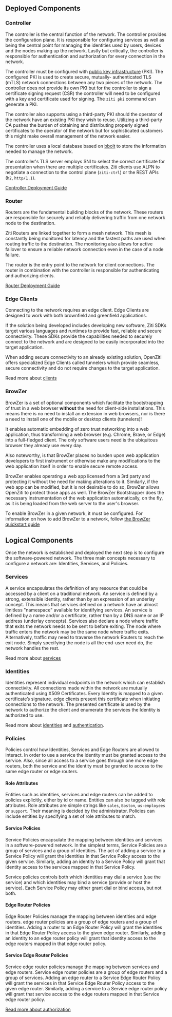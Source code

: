 ## Deployed Components

### Controller

The controller is the central function of the
network. The controller provides the
configuration plane. It is responsible for configuring services
as well as being the central point for managing the identities
used by users, devices and the nodes making up the network.
Lastly but critically, the controller is responsible for
authentication and authorization for every connection in the
network.

The controller must be configured with [public key infrastructure](https://en.wikipedia.org/wiki/Public_key_infrastructure)
(PKI). The configured PKI is used to create secure, mutually-
authenticated TLS (mTLS) network connections between any two
pieces of the network. The controller does not provide its
own PKI but for the controller to sign a certificate signing request (CSR)
the controller will need to be configured with a key and
certificate used for signing. The `ziti pki` command can generate a PKI.

The controller also supports using a third-party PKI should the
operator of the network have an existing PKI they wish to
reuse. Utilizing a third-party CA pushes the burden of obtaining
and distributing properly signed certificates to the operator of
the network but for sophisticated customers this might make
overall management of the network easier.

The controller uses a local database based on [bbolt](https://github.com/etcd-io/bbolt) to
store the information needed to manage the network.

The controller's TLS server employs SNI to select the correct certificate for presentation when there are multiple certificates. Ziti clients use ALPN to negotiate a connection to the control plane (`ziti-ctrl`) or the REST APIs (`h2`, `http/1.1`).

[Controller Deployment Guide](/guides/deployments/10-linux/10-controller/10-deploy.mdx)

### Router

Routers are the fundamental building blocks of the
network. These routers are responsible for securely and reliably
delivering traffic from one network node to the destination.

Ziti Routers are linked together to form a mesh network. This mesh is
constantly being monitored for latency and the fastest paths are
used when routing traffic to the destination. The monitoring also
allows for active failover to ensure a reliable network connection
even in the case of a node failure.

The router is the entry point to the network for client connections.
The router in combination with the controller is responsible
for authenticating and authorizing clients.

[Router Deployment Guide](/guides/deployments/10-linux/20-router/10-deploy.mdx)

### Edge Clients

Connecting to the network requires an edge client. Edge
Clients are designed to work with both brownfield and greenfield
applications.

If the solution being developed includes developing new
software, Ziti SDKs target various languages
and runtimes to provide fast, reliable and secure connectivity.
These SDKs provide the capabilities needed to securely connect
to the network and are designed to be easily incorporated
into the target application.

When adding secure connectivity to an already existing solution,
OpenZiti offers specialized Edge Clients called tunnelers
which provide seamless, secure connectivity and do not require
changes to the target application.

Read more about [clients](/learn/core-concepts/clients/choose.mdx)

### BrowZer

BrowZer is a set of optional components which facilitate the bootstrapping of trust
in a web browser **without** the need for client-side installations. This means there is no
need to install an extension in web browsers, nor is there a need to install one of the
mobile or desktop clients (tunnelers)!

It enables automatic embedding of zero trust networking into a web application, thus
transforming a web browser (e.g. Chrome, Brave, or Edge) into a full-fledged client.
The only software users need is the ubiquitous browser they already use every day.

Also noteworthy, is that BrowZer places no burden upon web application developers to first
instrument or otherwise make any modifications to the web application itself in order to
enable secure remote access.

BrowZer enables operating a web app licensed from a 3rd party and protecting it without the
need for making alterations to it. Similarly, if the web app can be modified, but it is not
desirable to do so, BrowZer allows OpenZiti to protect those apps as well. The BrowZer Bootstrapper
does the necessary instrumentation of the web application automatically, on the fly, as it
is being loaded from the web server to the user's browser.

To enable BrowZer in a given network, it must be configured. For information
on how to add BrowZer to a network, follow [the BrowZer quickstart guide](/learn/quickstarts/browzer/index.md)

## Logical Components

Once the network is established and deployed the next step
is to configure the software-powered network. The three main
concepts necessary to configure a network are: Identities,
Services, and Policies.

### Services

A service encapsulates the definition of any resource that could
be accessed by a client on a traditional network. An service is
defined by a strong, extensible identity, rather than by an
expression of an underlay concept. This means that services
defined on a network have an almost limitless "namespace"
available for identifying services. An service is defined by a
name and/or a certificate, rather than by a DNS name or an IP
address (underlay concepts). Services also declare a node where
traffic that exits the network needs to be sent to before
exiting. The node where traffic enters the network may be the same
node where traffic exits. Alternatively, traffic may need to traverse the
network Routers to reach the exit node. Simply specifying the
node is all the end-user need do, the network handles the
rest.

Read more about [services](/learn/core-concepts/services/overview.mdx)

### Identities

Identities represent individual endpoints in the network
which can establish connectivity. All connections made within the
network are mutually authenticated using X509 Certificates.
Every Identity is mapped to a given certificate’s signature.
edge clients present this certificate when initiating connections
to the network. The presented certificate is used by the
network to authorize the client and enumerate the services the
Identity is authorized to use.

Read more about [identities](/learn/core-concepts/identities/overview.mdx) and [authentication](/learn/core-concepts/security/authentication/auth.md).

### Policies

Policies control how Identities, Services and Edge Routers are allowed
to interact. In order to use a service the identity must be granted
access to the service. Also, since all access to a service goes through
one more edge routers, both the service and the identity must be
granted to access to the same edge router or edge routers.

#### Role Attributes

Entities such as identities, services and edge routers can be added to
policies explicitly, either by id or name. Entities can  also be tagged
with role attributes. Role attributes are simple strings like `sales`,
`Boston`, `us-employees` or `support`. Their meaning is decided by the
administrator. Policies can include entities by specifying a set of role
attributes to match.

#### Service Policies

Service Policies encapsulate the mapping between identities and
services in a software-powered network. In the simplest terms,
Service Policies are a group of services and a group of identities.
The act of adding a service to a Service Policy will grant the
identities in that Service Policy access to the given service.
Similarly, adding an identity to a Service Policy will grant that
identity access to the services mapped in that Service Policy.

Service policies controls both which identities may dial a service (use the service)
and which identities may bind a service (provide or host the service).
Each Service Policy may either grant dial or bind access, but not both.

#### Edge Router Policies

Edge Router Policies manage the mapping between identities and
edge routers. edge router policies are a group of edge routers
and a group of identities. Adding a router to an Edge
Router Policy will grant the identities in that Edge Router
Policy access to the given edge router. Similarly, adding an identity
to an edge router policy will grant that identity access to the
edge routers mapped in that edge router policy.

#### Service Edge Router Policies

Service edge router policies manage the mapping between services and
edge routers. Service edge router policies are a group of edge routers
and a group of services. Adding an edge router to a Service Edge
Router Policy will grant the services in that Service Edge Router
Policy access to the given edge router. Similarly, adding a service
to a Service edge router policy will grant that service access to the
edge routers mapped in that Service edge router policy.

[Read more about authorization](/learn/core-concepts/security/authorization/policies/overview.mdx)
